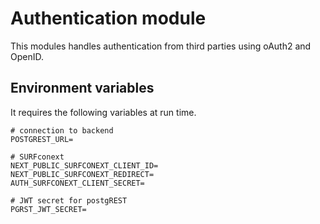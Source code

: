 # Authentication module

This modules handles authentication from third parties using oAuth2 and OpenID.

## Environment variables

It requires the following variables at run time.

```env
# connection to backend
POSTGREST_URL=

# SURFconext
NEXT_PUBLIC_SURFCONEXT_CLIENT_ID=
NEXT_PUBLIC_SURFCONEXT_REDIRECT=
AUTH_SURFCONEXT_CLIENT_SECRET=

# JWT secret for postgREST
PGRST_JWT_SECRET=

```
